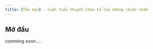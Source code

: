 ```yaml
---
title: [Tản mạn] - Cuốn tiểu thuyết Chúa tể của những chiếc nhẫn
---
```


## Mở đầu
comming soon....

